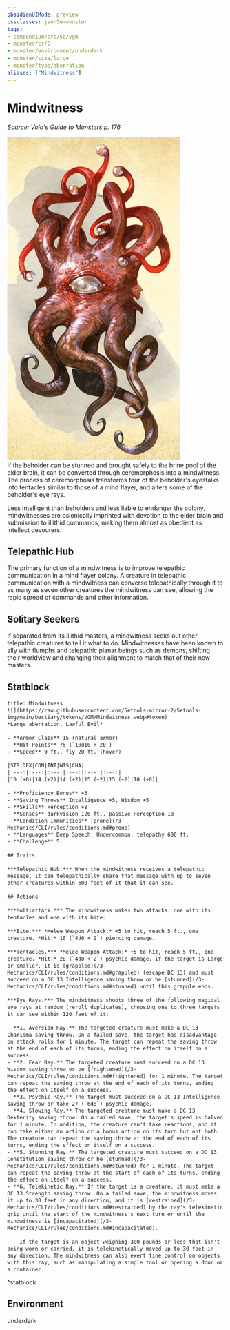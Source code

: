 ```yaml
---
obsidianUIMode: preview
cssclasses: json5e-monster
tags:
- compendium/src/5e/vgm
- monster/cr/5
- monster/environment/underdark
- monster/size/large
- monster/type/aberration
aliases: ["Mindwitness"]
---
```

# Mindwitness
*Source: Volo's Guide to Monsters p. 176*  

![](https://raw.githubusercontent.com/5etools-mirror-2/5etools-img/main/bestiary/VGM/Mindwitness.webp#right)  
If the beholder can be stunned and brought safely to the brine pool of the elder brain, it can be converted through ceremorphosis into a mindwitness. The process of ceremorphosis transforms four of the beholder's eyestalks into tentacles similar to those of a mind flayer, and alters some of the beholder's eye rays.

Less intelligent than beholders and less liable to endanger the colony, mindwitnesses are psionically imprinted with devotion to the elder brain and submission to illithid commands, making them almost as obedient as intellect devourers.

## Telepathic Hub

The primary function of a mindwitness is to improve telepathic communication in a mind flayer colony. A creature in telepathic communication with a mindwitness can converse telepathically through it to as many as seven other creatures the mindwitness can see, allowing the rapid spread of commands and other information.

## Solitary Seekers

If separated from its illithid masters, a mindwitness seeks out other telepathic creatures to tell it what to do. Mindwitnesses have been known to ally with flumphs and telepathic planar beings such as demons, shifting their worldview and changing their alignment to match that of their new masters.


## Statblock

```ad-statblock
title: Mindwitness
![](https://raw.githubusercontent.com/5etools-mirror-2/5etools-img/main/bestiary/tokens/VGM/Mindwitness.webp#token)
*Large aberration, Lawful Evil*

- **Armor Class** 15 (natural armor)
- **Hit Points** 75 (`10d10 + 20`) 
- **Speed** 0 ft., fly 20 ft. (hover)

|STR|DEX|CON|INT|WIS|CHA|
|:---:|:---:|:---:|:---:|:---:|:---:|
|10 (+0)|14 (+2)|14 (+2)|15 (+2)|15 (+2)|10 (+0)|

- **Proficiency Bonus** +3
- **Saving Throws** Intelligence +5, Wisdom +5
- **Skills** Perception +8
- **Senses** darkvision 120 ft., passive Perception 18
- **Condition Immunities** [prone](/3-Mechanics/CLI/rules/conditions.md#prone)
- **Languages** Deep Speech, Undercommon, telepathy 600 ft.
- **Challenge** 5

## Traits

***Telepathic Hub.*** When the mindwitness receives a telepathic message, it can telepathically share that message with up to seven other creatures within 600 feet of it that it can see.

## Actions

***Multiattack.*** The mindwitness makes two attacks: one with its tentacles and one with its bite.

***Bite.*** *Melee Weapon Attack:* +5 to hit, reach 5 ft., one creature. *Hit:* 16 (`4d6 + 2`) piercing damage.

***Tentacles.*** *Melee Weapon Attack:* +5 to hit, reach 5 ft., one creature. *Hit:* 20 (`4d8 + 2`) psychic damage. if the target is Large or smaller, it is [grappled](/3-Mechanics/CLI/rules/conditions.md#grappled) (escape DC 13) and must succeed on a DC 13 Intelligence saving throw or be [stunned](/3-Mechanics/CLI/rules/conditions.md#stunned) until this grapple ends.

***Eye Rays.*** The mindwitness shoots three of the following magical eye rays at random (reroll duplicates), choosing one to three targets it can see within 120 feet of it:

- **1. Aversion Ray.** The targeted creature must make a DC 13 Charisma saving throw. On a failed save, the target has disadvantage on attack rolls for 1 minute. The target can repeat the saving throw at the end of each of its turns, ending the effect on itself on a success.  
- **2. Fear Ray.** The targeted creature must succeed on a DC 13 Wisdom saving throw or be [frightened](/3-Mechanics/CLI/rules/conditions.md#frightened) for 1 minute. The target can repeat the saving throw at the end of each of its turns, ending the effect on itself on a success.  
- **3. Psychic Ray.** The target must succeed on a DC 13 Intelligence saving throw or take 27 (`6d8`) psychic damage.  
- **4. Slowing Ray.** The targeted creature must make a DC 13 Dexterity saving throw. On a failed save, the target's speed is halved for 1 minute. In addition, the creature can't take reactions, and it can take either an action or a bonus action on its turn but not both. The creature can repeat the saving throw at the end of each of its turns, ending the effect on itself on a success.  
- **5. Stunning Ray.** The targeted creature must succeed on a DC 13 Constitution saving throw or be [stunned](/3-Mechanics/CLI/rules/conditions.md#stunned) for 1 minute. The target can repeat the saving throw at the start of each of its turns, ending the effect on itself on a success.  
- **6. Telekinetic Ray.** If the target is a creature, it must make a DC 13 Strength saving throw. On a failed save, the mindwitness moves it up to 30 feet in any direction, and it is [restrained](/3-Mechanics/CLI/rules/conditions.md#restrained) by the ray's telekinetic grip until the start of the mindwitness's next turn or until the mindwitness is [incapacitated](/3-Mechanics/CLI/rules/conditions.md#incapacitated).  

    If the target is an object weighing 300 pounds or less that isn't being worn or carried, it is telekinetically moved up to 30 feet in any direction. The mindwitness can also exert fine control on objects with this ray, such as manipulating a simple tool or opening a door or a container.  
```
^statblock

## Environment

underdark